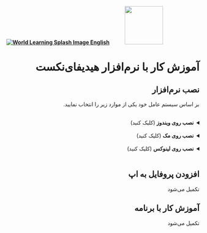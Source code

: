 [**![World Learning Splash Image](https://user-images.githubusercontent.com/125398461/229074810-599bd7f9-0bc1-44a9-b76e-90bf7e182314.png) English**](https://github.com/hiddify/Hiddify-Server/wiki/Tutorial-for-HiddifyNext-app)&nbsp;&nbsp;&nbsp;&nbsp;&nbsp;&nbsp;&nbsp;&nbsp;&nbsp;&nbsp;<a href="https://github.com/hiddify/hiddify-config/wiki/%D9%87%D9%85%D9%87-%D8%A2%D9%85%D9%88%D8%B2%D8%B4%E2%80%8C%D9%87%D8%A7-%D9%88-%D9%88%DB%8C%D8%AF%D8%A6%D9%88%D9%87%D8%A7"><img width="100" src="https://github.com/hiddify/hiddify-config/assets/125398461/3704cd84-eee6-4c45-abe7-3c02936bbebb" /></a>

<div dir="rtl">


# آموزش کار با نرم‌افزار هیدیفای‌نکست

## نصب نرم‌افزار

بر اساس سیستم عامل خود یکی از موارد زیر را انتخاب نمایید.

<br>

<details markdown="1"> <summary><b>نصب روی ویندوز</b> (کلیک کنید)</summary>

* ابتدا برنامه را از [اینجا](https://app.hiddify.com/win) دانلود کنید.

* حالا فایل دانلود شده رااجرا نمایید. این پیغام امنیتی ویندوز ظاهر می‌شود که شما باید `Yes` را کلیک کنید.

<div align=center>
<img width="300" src="https://github.com/hiddify/Hiddify-Server/assets/125398461/3ff20f7c-7626-4c41-90ec-97d875414607">

</div>

* در مرحله بعد محل نصب برنامه را نمایش می‌دهد که در صورت نیاز می‌توانید آن را تغییر دهید و `Next` کنید.

<div align=center>
<img width="637" src="https://github.com/hiddify/Hiddify-Server/assets/125398461/cd2e1402-8907-4802-bc40-407b062cf3c1">

</div>

* در این مرحله تنظیمات بیشتر را از شما می‌خواهد مثل ایجاد Shortcut روی دسکتاپ و فعال‌سازی اجرای خودکار برنامه. می‌توانید گزینه‌های مورد نظر خود را انتخاب کنید و `Next` را بزنید.

<div align=center>
<img width="637" src="https://github.com/hiddify/Hiddify-Server/assets/125398461/663dc815-3ac6-42ee-84ec-fd1c4723fcb3">

</div>

* حالا کافیه `Install` را بزنید تا برنامه شروع به نصب شود.

<div align=center>

<img width="637" src="https://github.com/hiddify/Hiddify-Server/assets/125398461/e8cd2167-7a7d-4c9e-b0fc-ee08e8b72840">

</div>


* بدین شکل برنامه شروع به نصب می‌کند.

<div align=center>

<img width="637" src="https://github.com/hiddify/Hiddify-Server/assets/125398461/a59955f8-c0ec-4996-ac95-97e52a9b48ab">

</div>

* در پایان نصب، پنجره زیر ظاهر می‌شود که باید روی `Finish` بزنید.


<div align=center>

<img width="637" src="https://github.com/hiddify/Hiddify-Server/assets/125398461/9633aa27-e780-4c00-a7bf-51c1b7403412">

</div>

* حالا برنامه اجرا می‌شود. اگر اجرا نشد، Shortcut آن در دسکتاپ را اجرا نمایید. 

اولین بار از شما تنظیمات مربوط به زبان و محل سکونت شما را می‌پرسد. برای تغییر زبان روی `Language` بزنید و برای تغییر منطقه روی `Region` بزنید و گزینه‌های مورد نظر خود را انتخاب نمایید و برنامه را اجرا کنید.

<div align=center>

<img width="637" src="https://github.com/hiddify/Hiddify-Server/assets/125398461/0d50c68f-d6e5-45f3-b86a-0f0217b29867">

</div>

* در مرحله بعد برنامه باز می‌شود. 

<div align=center>

<img width="637" src="https://github.com/hiddify/Hiddify-Server/assets/125398461/4e663211-82fa-4706-9f09-3a6becae6209">

</div>



* دفعات بعد که برنامه را اجرا می‌کنید همیشه با این صفحه روبرو خواهید شد و مراحل قبلی نیاز نخواهد بود.




</details>
<br>

<details markdown="1"> <summary><b>نصب روی مک</b> (کلیک کنید)</summary>

* ابتدا برنامه را از [اینجا](app.hiddify.com/mac) دانلود کنید.

* سپس فایل دانلود شده را در `Downloads` پیدا کرده و باز نمایید.

<div align=center>

<img width="637" alt="Downloaded_App" src="https://github.com/hiddify/Hiddify-Server/assets/125398461/e6cbdb24-ef18-49a0-9c40-0f4ea4859def"><center>

</div>

* حالا فایل را برنامه بگیرید و در `Applications` رها نمایید. با این کار فایل برنامه به بخش `Applications` انتقال می‌یابد.

<div align=center>
<img width="638" alt="drag_app" src="https://github.com/hiddify/Hiddify-Server/assets/125398461/07fa37b8-fc37-4613-b148-2eb932a3d53a">
</div>


* حالا برنامه برای همیشه در `Applications` کپی شد. برای اجرا روی آن دو بار کلیک کنید.

<div align=center>
<img width="800" alt="App in Application" src="https://github.com/hiddify/Hiddify-Server/assets/125398461/8a32bcd9-367d-4cf1-8951-c764b5f86795">
</div>

* بار اول که برنامه را باز می‌کنید به دلیل اینکه این برنامه از منبعی به جز `App Store` دانلود شده است، این پیغام داده می‌شود.

<div align=center>
<img width="200" alt="Cannot open" src="https://github.com/hiddify/Hiddify-Server/assets/125398461/a65690ed-e169-4c9d-a908-93a4260fddf1">
</div>

* به بخش `Security and Privacy` بروید و در تب `General` روی `Open Anyway` ‌را بزنید.

<div align=center>
<img width="665" alt="open for ever" src="https://github.com/hiddify/Hiddify-Server/assets/125398461/97fa1692-5eb2-436c-9070-804a71c3bc81">
</div>


* حالا روی `Open` کلیک کنید.

<div align=center>
<img width="665" alt="open for ever" src="https://github.com/hiddify/Hiddify-Server/assets/125398461/cbdec7f8-e12e-4613-b51d-9870df2acd49">
</div>

* مجددا به بخش `Applications` بروید و برنامه را به راحتی باز نمایید.

* اولین بار از شما تنظیمات مربوط به زبان و محل سکونت شما را می‌پرسد. برای تغییر زبان روی `Language` بزنید و برای تغییر منطقه روی `Region` بزنید و گزینه‌های مورد نظر خود را انتخاب نمایید و برنامه را اجرا کنید.

<div align=center>

<img width="637" src="https://github.com/hiddify/Hiddify-Server/assets/125398461/0d50c68f-d6e5-45f3-b86a-0f0217b29867">

</div>

* صفحه اصلی برنامه به این شکل باز می‌شود.

<div align=center>
<img width="665" alt="Screen Shot 1402-07-10 at 20 26 48" src="https://github.com/hiddify/Hiddify-Server/assets/125398461/4a33feda-ccdd-4cd0-baaa-4e7c32238a9f">
</div>


* از حالا به بعد می‌توانید برنامه را در بخش `Applications` به راحتی اجرا نمایید.

</details>
<br>

<details markdown="1"> <summary><b>نصب روی لینوکس</b> (کلیک کنید)</summary>

* ابتدا برنامه را از [اینجا](https://app.hiddify.com/linux) دانلود کنید.
* فایل دانلود شده را از حالت فشرده خار نمایید و سپس با کامند زیر چک کنید که دسترسی اجرا داشته باشد.

فرض شود که فایل دانلود شده در Downloads در پوشه Home باشد، بنابراین دستور زیر را ارا نمایید.

<div dir=ltr>

```
ls -la ~/Downloads/hiddify-linux-x64.AppImage
```
</div>

اگر خروجی به شکل زیر بود،

<div dir=ltr>

`-rwxr-xr-x 1 user user 26272960 Sep 30 07:55 ~/Downloads/hiddify-linux-x64.AppImage`

</div>

یعنی دسترسی x یا اجرایی را دارد و می‌توانید آن را به راحتی اجرا نمایید. در غیر این صورت برای افزودن دسترسی اجرایی می‌توانید دستور زیر را در ترمینال اجرا نمایید.

<div dir=ltr>

```
chmod +x ~/Downloads/hiddify-linux-x64.AppImage
```

</div>

* حالا کافیه فایل را اجرا نمایید. 
* اولین بار از شما تنظیمات مربوط به زبان و محل سکونت شما را می‌پرسد. برای تغییر زبان روی `Language` بزنید و برای تغییر منطقه روی `Region` بزنید و گزینه‌های مورد نظر خود را انتخاب نمایید و برنامه را اجرا کنید.

<div align=center>

<img width="637" src="https://github.com/hiddify/Hiddify-Server/assets/125398461/0d50c68f-d6e5-45f3-b86a-0f0217b29867">

</div>

</details>
<br>

## افزودن پروفایل به اپ

تکمیل می‌‌شود


## آموزش کار با برنامه

تکمیل می‌شود

